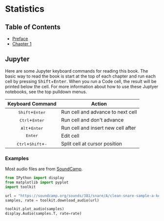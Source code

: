 # Statistics

## Table of Contents

- [Preface](/nteract/edit/notebooks/index.md)
- [Chapter 1](/nteract/edit/notebooks/chapter_1.md)

## Jupyter

Here are some Jupyter keyboard commands for reading this book. The basic way to
read the book is start at the top of each chapter and run each cell by pressing
<kbd>Shift</kbd>+<kbd>Enter</kbd>. When you run a Code cell, the result will be
printed below the cell. For more information about how to use these Juptyer
notebooks, see the top pulldown menus.

| Keyboard Command | Action |
| :---: | --- |
| <kbd>Shift</kbd>+<kbd>Enter</kbd> | Run cell and advance to next cell |
| <kbd>Ctrl</kbd>+<kbd>Enter</kbd> | Run cell and don't advance |
| <kbd>Alt</kbd>+<kbd>Enter</kbd> | Run cell and insert new cell after |
| <kbd>Enter</kbd> | Edit cell |
| <kbd>Ctrl</kbd>+<kbd>Shift</kbd>+<kbd>-</kbd> | Split cell at cursor position |
### Examples

Most audio files are from [SoundCamp](https://soundcamp.org/).

```python
from IPython import display
from matplotlib import pyplot
import toolkit

url = "https://soundcamp.org/sounds/381/snare/A/clean-snare-sample-a-key-06-oV5.wav"
samples, rate = toolkit.download_audio(url)

toolkit.plot_audio(samples)
display.Audio(samples.T, rate=rate)
```
